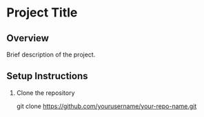 # Project Title

## Overview
Brief description of the project.

## Setup Instructions
1. Clone the repository


   git clone https://github.com/yourusername/your-repo-name.git